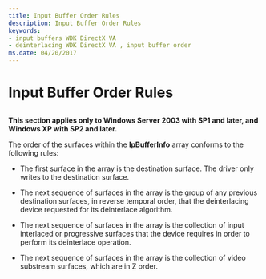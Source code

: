 ```yaml
---
title: Input Buffer Order Rules
description: Input Buffer Order Rules
keywords:
- input buffers WDK DirectX VA
- deinterlacing WDK DirectX VA , input buffer order
ms.date: 04/20/2017
---
```


# Input Buffer Order Rules


## <span id="ddk_input_buffer_order_rules_gg"></span><span id="DDK_INPUT_BUFFER_ORDER_RULES_GG"></span>


**This section applies only to Windows Server 2003 with SP1 and later, and Windows XP with SP2 and later.**

The order of the surfaces within the **lpBufferInfo** array conforms to the following rules:

-   The first surface in the array is the destination surface. The driver only writes to the destination surface.

-   The next sequence of surfaces in the array is the group of any previous destination surfaces, in reverse temporal order, that the deinterlacing device requested for its deinterlace algorithm.

-   The next sequence of surfaces in the array is the collection of input interlaced or progressive surfaces that the device requires in order to perform its deinterlace operation.

-   The next sequence of surfaces in the array is the collection of video substream surfaces, which are in Z order.

 

 





